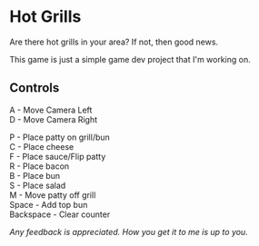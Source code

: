 # Hot Grills

Are there hot grills in your area? If not, then good news. 

This game is just a simple game dev project that I'm working on. 

## Controls

A - Move Camera Left  
D - Move Camera Right  

P - Place patty on grill/bun  
C - Place cheese  
F - Place sauce/Flip patty  
R - Place bacon  
B - Place bun  
S - Place salad  
M - Move patty off grill  
Space - Add top bun  
Backspace - Clear counter  



*Any feedback is appreciated. How you get it to me is up to you.*
